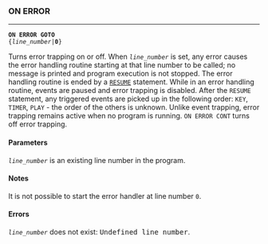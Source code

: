 ### ON ERROR
***
<code><b>ON ERROR GOTO</b> {<var>line_number</var>|<b>0</b>}</code>

Turns error trapping on or off. When <code><var>line_number</var></code> is set, any error causes the
error handling routine starting at that line number to be called; no message is printed and program execution is not stopped. The error handling routine is
ended by a [`RESUME`](RESUME) statement. While in an error handling routine, events are paused and error trapping is disabled. After the `RESUME` statement, any triggered
events are picked up in the following order: `KEY`, `TIMER`, `PLAY` - the order of the
others is unknown. Unlike event trapping, error trapping remains active when no program is running. `ON ERROR CONT` turns off error trapping.

#### Parameters
<code><var>line_number</var></code> is an existing line number in the program.

#### Notes
It is not possible to start the error handler at line number <code>0</code>.

#### Errors
<code><var>line_number</var></code> does not exist: <samp>Undefined line number</samp>.
